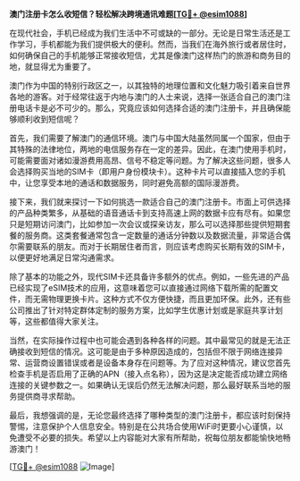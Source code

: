 **澳门注册卡怎么收短信？轻松解决跨境通讯难题[[TG💪+ @esim1088](https://t.me/s/esim1088)]**

在现代社会，手机已经成为我们生活中不可或缺的一部分。无论是日常生活还是工作学习，手机都能为我们提供极大的便利。然而，当我们在海外旅行或者居住时，如何确保自己的手机能够正常接收短信，尤其是像澳门这样热门的旅游和商务目的地，就显得尤为重要了。

澳门作为中国的特别行政区之一，以其独特的地理位置和文化魅力吸引着来自世界各地的游客。对于经常往返于内地与澳门的人士来说，选择一张适合自己的澳门注册电话卡是必不可少的。那么，究竟应该如何选择合适的澳门注册卡，并且确保能够顺利收到短信呢？

首先，我们需要了解澳门的通信环境。澳门与中国大陆虽然同属一个国家，但由于其特殊的法律地位，两地的电信服务存在一定的差异。因此，在澳门使用手机时，可能需要面对诸如漫游费用高昂、信号不稳定等问题。为了解决这些问题，很多人会选择购买当地的SIM卡（即用户身份模块卡）。这种卡片可以直接插入您的手机中，让您享受本地的通话和数据服务，同时避免高额的国际漫游费。

接下来，我们就来探讨一下如何挑选一款适合自己的澳门注册卡。市面上可供选择的产品种类繁多，从基础的语音通话卡到支持高速上网的数据卡应有尽有。如果您只是短期访问澳门，比如参加一次会议或探亲访友，那么可以选择那些提供短期套餐的服务商。这类套餐通常包含一定数量的通话分钟数以及数据流量，非常适合偶尔需要联系的朋友。而对于长期居住者而言，则应该考虑购买长期有效的SIM卡，以便更好地满足日常沟通需求。

除了基本的功能之外，现代SIM卡还具备许多额外的优点。例如，一些先进的产品已经实现了eSIM技术的应用，这意味着您可以直接通过网络下载所需的配置文件，而无需物理更换卡片。这种方式不仅方便快捷，而且更加环保。此外，还有些公司推出了针对特定群体定制的服务方案，比如学生优惠计划或是家庭共享计划等，这些都值得大家关注。

当然，在实际操作过程中也可能会遇到各种各样的问题。其中最常见的就是无法正确接收到短信的情况。这可能是由于多种原因造成的，包括但不限于网络连接异常、运营商设置错误或者是设备本身存在问题等。为了应对这种情况，建议您首先检查手机是否启用了正确的APN（接入点名称），因为这是决定能否成功建立网络连接的关键参数之一。如果确认无误后仍然无法解决问题，那么最好联系当地的服务提供商寻求帮助。

最后，我想强调的是，无论您最终选择了哪种类型的澳门注册卡，都应该时刻保持警惕，注意保护个人信息安全。特别是在公共场合使用WiFi时更要小心谨慎，以免遭受不必要的损失。希望以上内容能对大家有所帮助，祝每位朋友都能愉快地畅游澳门！

[[TG💪+ @esim1088](https://t.me/s/esim1088) ![Image](https://i.postimg.cc/4NQfJmqS/Snipaste-2025-05-13-00-14-12.png)]